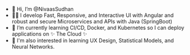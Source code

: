 - 👋 Hi, I’m @NivaasSudhan
- 👨‍💻 I develop Fast, Responsive, and Interactive UI with Angular and robust and secure Microservices and APIs with Java (SpringBoot)
- 🌱 I’m currently learning CI/CD, Docker, and Kubernetes so I can deploy applications on ✨ The Cloud ✨
- 🎨 I'm also interested in learning UX Design, Statistical Models, and Neural Networks.

<!---
NivaasSudhan/NivaasSudhan is a ✨ special ✨ repository because its `README.md` (this file) appears on your GitHub profile.
You can click the Preview link to take a look at your changes.
--->
